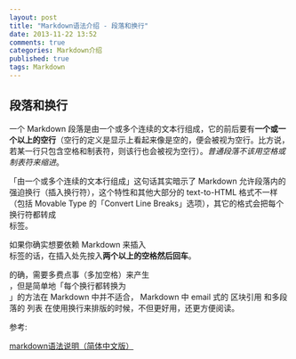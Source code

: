 ```yaml
---
layout: post
title: "Markdown语法介绍 - 段落和换行"
date: 2013-11-22 13:52
comments: true
categories: Markdown介绍
published: true
tags: Markdown
---
```


## 段落和换行

一个 Markdown 段落是由一个或多个连续的文本行组成，它的前后要有**一个或一个以上的空行**（空行的定义是显示上看起来像是空的，便会被视为空行。比方说，若某一行只包含空格和制表符，则该行也会被视为空行）。*普通段落不该用空格或制表符来缩进*。

「由一个或多个连续的文本行组成」这句话其实暗示了 Markdown 允许段落内的强迫换行（插入换行符），这个特性和其他大部分的 text-to-HTML 格式不一样（包括 Movable Type 的「Convert Line Breaks」选项），其它的格式会把每个换行符都转成 <br /> 标签。

<!-- more -->

如果你确实想要依赖 Markdown 来插入 <br /> 标签的话，在插入处先按入**两个以上的空格然后回车**。

的确，需要多费点事（多加空格）来产生 <br /> ，但是简单地「每个换行都转换为 <br />」的方法在 Markdown 中并不适合， Markdown 中 email 式的 区块引用 和多段落的 列表 在使用换行来排版的时候，不但更好用，还更方便阅读。

参考: 

[markdown语法说明（简体中文版）](http://wowubuntu.com/markdown/)